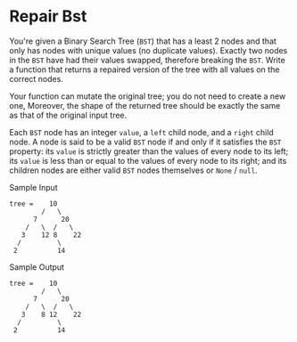 # Repair Bst

You're given a Binary Search Tree (`BST`) that has a least 2 nodes and that only has nodes with unique values (no duplicate values). Exactly two nodes in the `BST` have had their values swapped, therefore breaking the `BST`. Write a function that returns a repaired version of the tree with all values on the correct nodes.

Your function can mutate the original tree; you do not need to create a new one, Moreover, the shape of the returned tree should be exactly the same as that of the original input tree.

Each `BST` node has an integer `value`, a `left` child node, and a `right` child node. A node is said to be a valid `BST` node if and only if it satisfies the `BST` property: its `value` is strictly greater than the values of every node to its left; its `value` is less than or equal to the values of every node to its right; and its children nodes are either valid `BST` nodes themselves or `None` / `null`.

Sample Input

```
tree =    10
        /   \
      7      20
    /   \  /   \
   3    12 8    22
  /         \
 2          14
```

Sample Output

```
tree =    10
        /   \
      7      20
    /   \  /   \
   3    8 12    22
  /         \
 2          14
```

```

```
